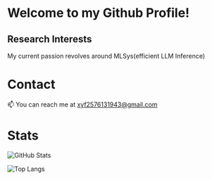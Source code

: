 # Welcome to my Github Profile!

## Research Interests 

My current passion revolves around MLSys(efficient LLM Inference)



# Contact

📫 You can reach me at xyf2576131943@gmail.com



# Stats

![GitHub Stats](https://github-readme-stats.vercel.app/api?username=xyfgemini&theme=radical&show_icons=true&hide_border=true&count_private=true)

![Top Langs](https://github-readme-stats.vercel.app/api/top-langs/?username=xyfgemini&layout=compact)
